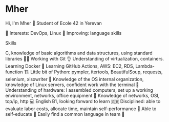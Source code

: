 # Mher
Hi, I'm Mher 👋 Student of Ecole 42 in Yerevan

🌱    Interests: DevOps, Linux
🔎    Improving: language skills

Skills

С, knowledge of basic algorithms and data structures, using standard libraries 🧑‍🎓
Working with Git 👌
Understanding of virtualization, containers. Learning Docker 🐋
Learning GitHub Actions, AWS: EC2, RDS, Lambda-function 🏗️
Little bit of Python: pympler, itertools, BeautifulSoup, requests, selenium, xlsxwriter 🥷
Knowledge of the OS internal organization, knowledge of Linux servers, confident work with the terminal 🐧
Understanding of hardware: I assembled computers, set up a working environment, networks, office equipment 🔌
Knowledge of networks, OSI, tcp/ip, http 💻
English B1, looking forward to learn 🇬🇧
Disciplined: able to evaluate labor costs, allocate time, maintain self-performance 🔰
Able to self-educate 🏁
Easily find a common language in team 👥
